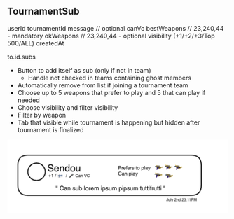 ## TournamentSub

userId
tournamentId
message // optional
canVc
bestWeapons // 23,240,44 - mandatory
okWeapons // 23,240,44 - optional
visibility (+1/+2/+3/Top 500/ALL)
createdAt

to.id.subs

- Button to add itself as sub (only if not in team)
  - Handle not checked in teams containing ghost members
- Automatically remove from list if joining a tournament team
- Choose up to 5 weapons that prefer to play and 5 that can play if needed
- Choose visibility and filter visibility
- Filter by weapon
- Tab that visible while tournament is happening but hidden after tournament is finalized

![Alt text](image.png)
